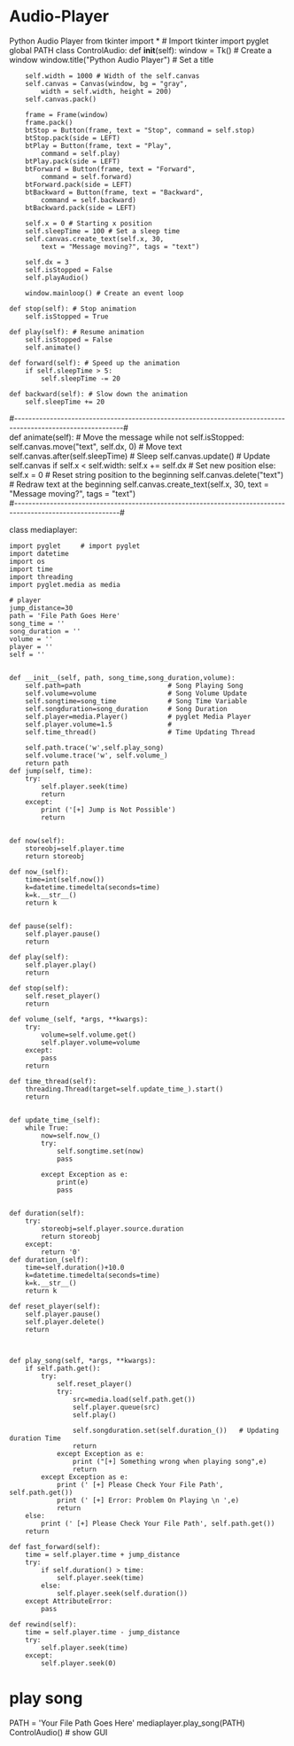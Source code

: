 # Audio-Player
Python Audio Player
from tkinter import * # Import tkinter
import pyglet
global PATH
class ControlAudio:
    def __init__(self):
        window = Tk() # Create a window
        window.title("Python Audio Player") # Set a title
        
        self.width = 1000 # Width of the self.canvas
        self.canvas = Canvas(window, bg = "gray", 
            width = self.width, height = 200)
        self.canvas.pack()
        
        frame = Frame(window)
        frame.pack()
        btStop = Button(frame, text = "Stop", command = self.stop)
        btStop.pack(side = LEFT)
        btPlay = Button(frame, text = "Play", 
            command = self.play)
        btPlay.pack(side = LEFT)
        btForward = Button(frame, text = "Forward", 
            command = self.forward)
        btForward.pack(side = LEFT)
        btBackward = Button(frame, text = "Backward", 
            command = self.backward)
        btBackward.pack(side = LEFT)
        
        self.x = 0 # Starting x position
        self.sleepTime = 100 # Set a sleep time 
        self.canvas.create_text(self.x, 30, 
            text = "Message moving?", tags = "text")
        
        self.dx = 3
        self.isStopped = False
        self.playAudio()
        
        window.mainloop() # Create an event loop
        
    def stop(self): # Stop animation
        self.isStopped = True
    
    def play(self): # Resume animation
        self.isStopped = False   
        self.animate()
    
    def forward(self): # Speed up the animation
        if self.sleepTime > 5:
            self.sleepTime -= 20
               
    def backward(self): # Slow down the animation
        self.sleepTime += 20

#------------------------------------------------------------------------------------------------------------#        
    def animate(self): # Move the message
        while not self.isStopped:
            self.canvas.move("text", self.dx, 0) # Move text 
            self.canvas.after(self.sleepTime) # Sleep 
            self.canvas.update() # Update self.canvas
            if self.x < self.width:
                self.x += self.dx  # Set new position 
            else:
                self.x = 0 # Reset string position to the beginning
                self.canvas.delete("text") 
                # Redraw text at the beginning
                self.canvas.create_text(self.x, 30, 
                    text = "Message moving?", tags = "text")    
#-----------------------------------------------------------------------------------------------------------#

class mediaplayer:

    import pyglet     # import pyglet
    import datetime   
    import os
    import time
    import threading
    import pyglet.media as media

    # player
    jump_distance=30
    path = 'File Path Goes Here'
    song_time = ''
    song_duration = ''
    volume = ''
    player = ''
    self = ''

    
    def __init__(self, path, song_time,song_duration,volume):
        self.path=path                      # Song Playing Song
        self.volume=volume                  # Song Volume Update
        self.songtime=song_time             # Song Time Variable
        self.songduration=song_duration     # Song Duration
        self.player=media.Player()          # pyglet Media Player
        self.player.volume=1.5              # 
        self.time_thread()                  # Time Updating Thread

        self.path.trace('w',self.play_song)
        self.volume.trace('w', self.volume_)
        return path        
    def jump(self, time):
        try:
            self.player.seek(time)
            return 
        except:
            print ('[+] Jump is Not Possible')
            return
        
        
    def now(self):
        storeobj=self.player.time
        return storeobj
    
    def now_(self):
        time=int(self.now())
        k=datetime.timedelta(seconds=time)
        k=k.__str__()
        return k

        
    def pause(self):
        self.player.pause()    
        return 

    def play(self):
        self.player.play()
        return
    
    def stop(self):
        self.reset_player()
        return
    
    def volume_(self, *args, **kwargs):
        try:
            volume=self.volume.get()
            self.player.volume=volume
        except:
            pass
        return
    
    def time_thread(self):
        threading.Thread(target=self.update_time_).start()
        return
    
        
    def update_time_(self):
        while True:
            now=self.now_()
            try:
                self.songtime.set(now)
                pass
            
            except Exception as e:
                print(e)
                pass
        
    
    def duration(self):
        try:
            storeobj=self.player.source.duration
            return storeobj
        except:
            return '0'
    def duration_(self):
        time=self.duration()+10.0
        k=datetime.timedelta(seconds=time)
        k=k.__str__()
        return k
    
    def reset_player(self):
        self.player.pause()
        self.player.delete()
        return
            
            
    
    def play_song(self, *args, **kwargs):
        if self.path.get():
            try:
                self.reset_player()
                try:
                    src=media.load(self.path.get())
                    self.player.queue(src)
                    self.play()
                    
                    self.songduration.set(self.duration_())   # Updating duration Time
                    return 
                except Exception as e:
                    print ("[+] Something wrong when playing song",e)
                    return 
            except Exception as e:
                print (' [+] Please Check Your File Path', self.path.get())
                print (' [+] Error: Problem On Playing \n ',e)
                return 
        else:
            print (' [+] Please Check Your File Path', self.path.get())
        return

    def fast_forward(self):
        time = self.player.time + jump_distance
        try:
            if self.duration() > time:
                self.player.seek(time)
            else:
                self.player.seek(self.duration())
        except AttributeError:
            pass

    def rewind(self):
        time = self.player.time - jump_distance
        try:
            self.player.seek(time)
        except:
            self.player.seek(0)



# play song
PATH = 'Your File Path Goes Here'
mediaplayer.play_song(PATH)                                      
ControlAudio() # show GUI
